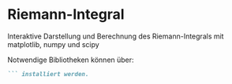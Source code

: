 # Riemann-Integral
Interaktive Darstellung und Berechnung des Riemann-Integrals mit matplotlib, numpy und scipy

Notwendige Bibliotheken können über: 
```ruby pip -r requirements.txt
``` installiert werden.
